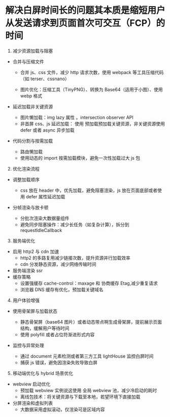 # 解决白屏时间长的问题其本质是缩短用户从发送请求到页面首次可交互（FCP）的时间

1. 减少资源加载与阻塞

- 合并与压缩文件

  - 合并 js、css 文件，减少 http 请求次数，使用 webpack 等工具压缩代码（如 terser、cssnano）

  - 图片优化：压缩工具（TinyPNG）、转换为 Base64（适用于小图）、使用 webp 格式

- 延迟加载非关键资源

  - 图片懒加载：img lazy 属性 。intersection observer API
  - 非首屏 css、js 延迟加载： 使用<link rel="preload" as="style" href="xxx.css"> 预加载预加载关键资源，非关键资源使用 defer 或者 async 异步加载

- 代码分割与按需加载
  - 路由懒加载
  - 使用动态的 import 按需加载模块，避免一次性加载过大 js 包

2. 优化渲染流程

- 调整加载顺序

  - css 放在 header 中，优先加载，避免阻塞渲染，js 放在页面底部或者使用 defer 属性延迟加载

- 分帧渲染与放卡顿

  - 分批次渲染大数据量组件
  - 避免同步阻塞操作：减少长任务（如复杂计算），拆分到 requestIdleCallback

3. 服务端优化

- 启用 http2 与 cdn 加速
  - http2 的多路复用减少链接次数，提升资源并行加载效率
  - cdn 分发静态资源，减少网络传输时间
- 服务端渲染 ssr
- 缓存策略
  - 设置强缓存 cache-control：maxage 和 协商缓存 Etag,减少重复请求
  - 浏览器 DNS 缓存有优化，预加载关键域名

4. 用户体验增强

- 使用骨架屏与加载状态

  - 静态骨架屏（base64 图片）或者动态带点啊生成骨架屏，提前展示页面结构，缓解用户等待时间
  - 使用 polyfill 或者占位符渐进形式内容

- 监控与异常处理
  - 通过 document 元素检测或者第三方工具 lightHouse 监控白屏时间
  - 捕获 js 错误，避免因渲染失败导致白屏

5. 移动端优化与 hybrid 场景优化

- webview 启动优化
  - 预加载 webview 实例说这使用 全局 webview 池，减少冷启动的耗时
  - 离线包技术：将关键资源与下载至本地，若望环境下直接加载
- 分屏渲染和虚拟列表
  - 大数据采用虚拟滚动，仅渲染可是区域内容
